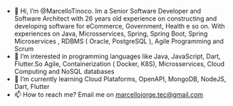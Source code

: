 - 👋 Hi, I’m @MarcelloTinoco. Im a Senior Software Developer and Software Architect with 26 years old experience on constructing and developing software for eCommerce, Government, Health e so on.
With experiences on Java, Microsservices, Spring, Spring Boot, Spring Microservices , RDBMS ( Oracle, PostgreSQL ), Agile Programming and Scrum
- 👀 I’m interested in programming languages like Java, JavaScript, Dart, Flutter.So Agile, Containerization ( Docker, K8S), Microsservices, Cloud Computing and NoSQL databases
- 🌱 I’m currently learning Cloud Plataforms, OpenAPI, MongoDB, NodeJS, Dart, Flutter
- 📫 How to reach me? Email me on marcellojorge.tec@gmail.com

<!---
MarcelloTinoco/MarcelloTinoco is a ✨ special ✨ repository because its `README.md` (this file) appears on your GitHub profile.
You can click the Preview link to take a look at your changes.
--->
